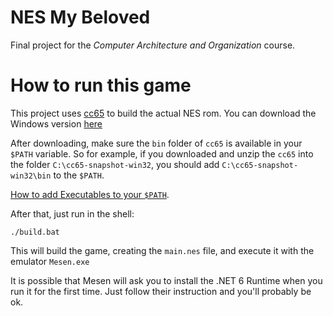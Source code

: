 # NES My Beloved

Final project for the *Computer Architecture and Organization* course.

# How to run this game

This project uses [cc65](https://cc65.github.io/) to build the actual NES rom.
You can download the Windows version [here](https://cc65.github.io/getting-started.html)

After downloading, make sure the `bin` folder of `cc65` is available in your `$PATH` variable.
So for example, if you downloaded and unzip the `cc65` into the folder `C:\cc65-snapshot-win32`, you should add `C:\cc65-snapshot-win32\bin` to the `$PATH`.

[How to add Executables to your `$PATH`](https://medium.com/@kevinmarkvi/how-to-add-executables-to-your-path-in-windows-5ffa4ce61a53).

After that, just run in the shell:
```
./build.bat
```
This will build the game, creating the `main.nes` file, and execute it with the emulator `Mesen.exe`

It is possible that Mesen will ask you to install the .NET 6 Runtime when you run it for the first time. Just follow their instruction and you'll probably be ok.
